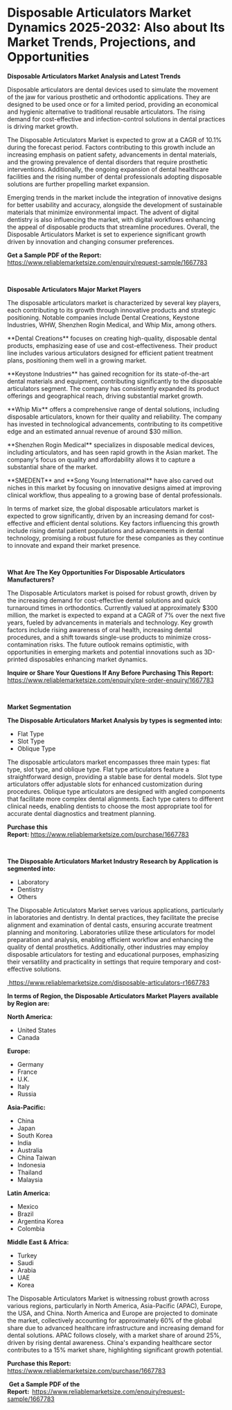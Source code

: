 <p><h1>Disposable Articulators Market Dynamics 2025-2032: Also about Its Market Trends, Projections, and Opportunities</h1></p><p><strong>Disposable Articulators Market Analysis and Latest Trends</strong></p>
<p><p>Disposable articulators are dental devices used to simulate the movement of the jaw for various prosthetic and orthodontic applications. They are designed to be used once or for a limited period, providing an economical and hygienic alternative to traditional reusable articulators. The rising demand for cost-effective and infection-control solutions in dental practices is driving market growth.</p><p>The Disposable Articulators Market is expected to grow at a CAGR of 10.1% during the forecast period. Factors contributing to this growth include an increasing emphasis on patient safety, advancements in dental materials, and the growing prevalence of dental disorders that require prosthetic interventions. Additionally, the ongoing expansion of dental healthcare facilities and the rising number of dental professionals adopting disposable solutions are further propelling market expansion.</p><p>Emerging trends in the market include the integration of innovative designs for better usability and accuracy, alongside the development of sustainable materials that minimize environmental impact. The advent of digital dentistry is also influencing the market, with digital workflows enhancing the appeal of disposable products that streamline procedures. Overall, the Disposable Articulators Market is set to experience significant growth driven by innovation and changing consumer preferences.</p></p>
<p><strong>Get a Sample PDF of the Report:&nbsp;</strong> <a href="https://www.reliablemarketsize.com/enquiry/request-sample/1667783?utm_campaign=3584&utm_medium=2&utm_source=Github&utm_content=ia&utm_term=17042025&utm_id=disposable-articulators">https://www.reliablemarketsize.com/enquiry/request-sample/1667783</a></p>
<p>&nbsp;</p>
<p><strong>Disposable Articulators Major Market Players</strong></p>
<p><p>The disposable articulators market is characterized by several key players, each contributing to its growth through innovative products and strategic positioning. Notable companies include Dental Creations, Keystone Industries, WHW, Shenzhen Rogin Medical, and Whip Mix, among others.</p><p>**Dental Creations** focuses on creating high-quality, disposable dental products, emphasizing ease of use and cost-effectiveness. Their product line includes various articulators designed for efficient patient treatment plans, positioning them well in a growing market.</p><p>**Keystone Industries** has gained recognition for its state-of-the-art dental materials and equipment, contributing significantly to the disposable articulators segment. The company has consistently expanded its product offerings and geographical reach, driving substantial market growth.</p><p>**Whip Mix** offers a comprehensive range of dental solutions, including disposable articulators, known for their quality and reliability. The company has invested in technological advancements, contributing to its competitive edge and an estimated annual revenue of around $30 million.</p><p>**Shenzhen Rogin Medical** specializes in disposable medical devices, including articulators, and has seen rapid growth in the Asian market. The company's focus on quality and affordability allows it to capture a substantial share of the market.</p><p>**SMEDENT** and **Song Young International** have also carved out niches in this market by focusing on innovative designs aimed at improving clinical workflow, thus appealing to a growing base of dental professionals.</p><p>In terms of market size, the global disposable articulators market is expected to grow significantly, driven by an increasing demand for cost-effective and efficient dental solutions. Key factors influencing this growth include rising dental patient populations and advancements in dental technology, promising a robust future for these companies as they continue to innovate and expand their market presence.</p></p>
<p>&nbsp;</p>
<p><strong>What Are The Key Opportunities For Disposable Articulators Manufacturers?</strong></p>
<p><p>The Disposable Articulators market is poised for robust growth, driven by the increasing demand for cost-effective dental solutions and quick turnaround times in orthodontics. Currently valued at approximately $300 million, the market is expected to expand at a CAGR of 7% over the next five years, fueled by advancements in materials and technology. Key growth factors include rising awareness of oral health, increasing dental procedures, and a shift towards single-use products to minimize cross-contamination risks. The future outlook remains optimistic, with opportunities in emerging markets and potential innovations such as 3D-printed disposables enhancing market dynamics.</p></p>
<p><strong>Inquire or Share Your Questions If Any Before Purchasing This Report:</strong> <a href="https://www.reliablemarketsize.com/enquiry/pre-order-enquiry/1667783?utm_campaign=3584&utm_medium=2&utm_source=Github&utm_content=ia&utm_term=17042025&utm_id=disposable-articulators">https://www.reliablemarketsize.com/enquiry/pre-order-enquiry/1667783</a></p>
<p>&nbsp;</p>
<p><strong>Market Segmentation</strong></p>
<p><strong>The Disposable Articulators Market Analysis by types is segmented into:</strong></p>
<p><ul><li>Flat Type</li><li>Slot Type</li><li>Oblique Type</li></ul></p>
<p><p>The disposable articulators market encompasses three main types: flat type, slot type, and oblique type. Flat type articulators feature a straightforward design, providing a stable base for dental models. Slot type articulators offer adjustable slots for enhanced customization during procedures. Oblique type articulators are designed with angled components that facilitate more complex dental alignments. Each type caters to different clinical needs, enabling dentists to choose the most appropriate tool for accurate dental diagnostics and treatment planning.</p></p>
<p><strong>Purchase this Report:&nbsp;</strong><a href="https://www.reliablemarketsize.com/purchase/1667783?utm_campaign=3584&utm_medium=2&utm_source=Github&utm_content=ia&utm_term=17042025&utm_id=disposable-articulators">https://www.reliablemarketsize.com/purchase/1667783</a></p>
<p>&nbsp;</p>
<p><strong>The Disposable Articulators Market Industry Research by Application is segmented into:</strong></p>
<p><ul><li>Laboratory</li><li>Dentistry</li><li>Others</li></ul></p>
<p><p>The Disposable Articulators Market serves various applications, particularly in laboratories and dentistry. In dental practices, they facilitate the precise alignment and examination of dental casts, ensuring accurate treatment planning and monitoring. Laboratories utilize these articulators for model preparation and analysis, enabling efficient workflow and enhancing the quality of dental prosthetics. Additionally, other industries may employ disposable articulators for testing and educational purposes, emphasizing their versatility and practicality in settings that require temporary and cost-effective solutions.</p></p>
<p><a href="https://www.reliablemarketsize.com/disposable-articulators-r1667783?utm_campaign=3584&utm_medium=2&utm_source=Github&utm_content=ia&utm_term=17042025&utm_id=disposable-articulators">&nbsp;https://www.reliablemarketsize.com/disposable-articulators-r1667783</a></p>
<p><strong>In terms of Region, the Disposable Articulators Market Players available by Region are:</strong></p>
<p>
    <p> <strong> North America: </strong>
        <ul>
            <li>United States</li>
            <li>Canada</li>
        </ul>
        </p> 
    <p> <strong> Europe: </strong>
        <ul>
            <li>Germany</li>
            <li>France</li>
            <li>U.K.</li>
            <li>Italy</li>
            <li>Russia</li>
        </ul>
        </p> 
    <p> <strong> Asia-Pacific: </strong>
        <ul>
            <li>China</li>
            <li>Japan</li>
            <li>South Korea</li>
            <li>India</li>
            <li>Australia</li>
            <li>China Taiwan</li>
            <li>Indonesia</li>
            <li>Thailand</li>
            <li>Malaysia</li>
        </ul>
        </p> 
    <p> <strong> Latin America: </strong>
        <ul>
            <li>Mexico</li>
            <li>Brazil</li>
            <li>Argentina Korea</li>
            <li>Colombia</li>
        </ul>
        </p> 
    <p> <strong> Middle East & Africa: </strong>
        <ul>
            <li>Turkey</li>
            <li>Saudi</li>
            <li>Arabia</li>
            <li>UAE</li>
            <li>Korea</li>
        </ul>
    </p>
    </p>
<p><p>The Disposable Articulators Market is witnessing robust growth across various regions, particularly in North America, Asia-Pacific (APAC), Europe, the USA, and China. North America and Europe are projected to dominate the market, collectively accounting for approximately 60% of the global share due to advanced healthcare infrastructure and increasing demand for dental solutions. APAC follows closely, with a market share of around 25%, driven by rising dental awareness. China's expanding healthcare sector contributes to a 15% market share, highlighting significant growth potential.</p></p>
<p><strong>Purchase this Report: </strong><a href="https://www.reliablemarketsize.com/purchase/1667783?utm_campaign=3584&utm_medium=2&utm_source=Github&utm_content=ia&utm_term=17042025&utm_id=disposable-articulators">https://www.reliablemarketsize.com/purchase/1667783</a></p>
<p>&nbsp;<strong>Get a Sample PDF of the Report:&nbsp;&nbsp;</strong><a href="https://www.reliablemarketsize.com/enquiry/request-sample/1667783?utm_campaign=3584&utm_medium=2&utm_source=Github&utm_content=ia&utm_term=17042025&utm_id=disposable-articulators">https://www.reliablemarketsize.com/enquiry/request-sample/1667783</a></p>
<p><strong></strong></p>
<p><p></p><p></p><p></p></p>